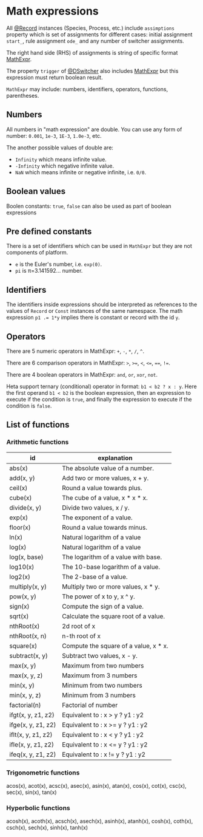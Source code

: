 # Math expressions

All [@Record](./classes#record) instances (Species, Process, etc.) include `assimptions` property which is set of assignments for different cases: initial assignment `start_`, rule assignment `ode_` and any number of switcher assignments.

The right hand side (RHS) of assignments is string of specific format [MathExpr](./classes#mathexpr).

The property `trigger` of [@DSwitcher](./classes#dswitcher) also includes [MathExpr](./classes#mathexpr) but this expression must return boolean result.

`MathExpr` may include: numbers, identifiers, operators, functions, parentheses.

## Numbers

All numbers in "math expression" are double. You can use any form of number: `0.001`, `1e-3`, `1E-3`, `1.0e-3`, etc.

The another possible values of double are:
- `Infinity` which means infinite value.
- `-Infinity` which negative infinite value.
- `NaN` which means infinite or negative infinite, i.e. `0/0`.

## Boolean values

Boolen constants: `true`, `false` can also be used as part of boolean expressions

## Pre defined constants

There is a set of identifiers which can be used in `MathExpr` but they are not components of platform.
- `e` is the Euler's number, i.e. `exp(0)`.
- `pi` is &pi;=3.141592... number.

## Identifiers

The identifiers inside expressions should be interpreted as references to the values of `Record` or `Const` instances of the same namespace. 
The math expression `p1 .= 1*y` implies there is constant or record with the id `y`.

## Operators

There are 5 numeric operators in MathExpr:
`+`, `-`, `*`, `/`, `^`.

There are 6 comparison operators in MathExpr:
`>`, `>=`, `<`, `<=`, `==`, `!=`.

There are 4 boolean operators in MathExpr:
`and`, `or`, `xor`, `not`.

Heta support ternary (conditional) operator in format: `b1 < b2 ? x : y`.
Here the first operand `b1 < b2` is the boolean expression, then an expression to execute if the condition is `true`, and finally the expression to execute if the condition is `false`.

## List of functions

### Arithmetic functions

| id | explanation |
|----|-------------|
| abs(x) | The absolute value of a number.|
| add(x, y) | Add two or more values, x + y.|
| ceil(x) | Round a value towards plus. |
| cube(x) | The cube of a value, x * x * x. |
| divide(x, y)| Divide two values, x / y. |
| exp(x) | The exponent of a value. |
| floor(x) | Round a value towards minus. |
| ln(x) | Natural logarithm of a value |
| log(x) | Natural logarithm of a value |
| log(x, base) | The logarithm of a value with base. |
| log10(x) | The 10-base logarithm of a value. |
| log2(x) | The 2-base of a value. |
| multiply(x, y)| Multiply two or more values, x * y. |
| pow(x, y)	| The power of x to y, x ^ y. |
| sign(x) | Compute the sign of a value. |
| sqrt(x) | Calculate the square root of a value. |
| nthRoot(x) | 2d root of x |
| nthRoot(x, n) | n-th root of x |
| square(x)| Compute the square of a value, x * x. |
| subtract(x, y) | Subtract two values, x - y. |
| max(x, y) | Maximum from two numbers |
| max(x, y, z) | Maximum from 3 numbers |
| min(x, y) | Minimum from two numbers |
| min(x, y, z) | Minimum from 3 numbers |
| factorial(n) | Factorial of number |
| ifgt(x, y, z1, z2) | Equivalent to : x > y ? y1 : y2 |
| ifge(x, y, z1, z2) | Equivalent to : x >= y ? y1 : y2 |
| iflt(x, y, z1, z2) | Equivalent to : x < y ? y1 : y2 |
| ifle(x, y, z1, z2) | Equivalent to : x <= y ? y1 : y2 |
| ifeq(x, y, z1, z2) | Equivalent to : x != y ? y1 : y2 |

### Trigonometric functions

acos(x), acot(x), acsc(x), asec(x), asin(x),
atan(x), cos(x), cot(x), csc(x), sec(x), 
sin(x), tan(x)

### Hyperbolic functions

acosh(x), acoth(x), acsch(x), asech(x), asinh(x),
atanh(x), cosh(x), coth(x), csch(x), sech(x),
sinh(x), tanh(x)
